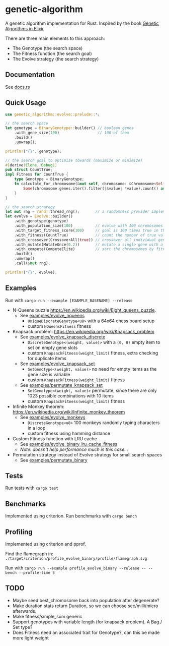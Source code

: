 # genetic-algorithm
A genetic algorithm implementation for Rust.
Inspired by the book [Genetic Algorithms in Elixir](https://pragprog.com/titles/smgaelixir/genetic-algorithms-in-elixir/)

There are three main elements to this approach:
* The Genotype (the search space)
* The Fitness function (the search goal)
* The Evolve strategy (the search strategy)

## Documentation

See [docs.rs](https://docs.rs/genetic_algorithm/latest/genetic_algorithm)

## Quick Usage

```rust
use genetic_algorithm::evolve::prelude::*;

// the search space
let genotype = BinaryGenotype::builder() // boolean genes
    .with_gene_size(100)                 // 100 of them
    .build()
    .unwrap();

println!("{}", genotype);

// the search goal to optimize towards (maximize or minimize)
#[derive(Clone, Debug)]
pub struct CountTrue;
impl Fitness for CountTrue {
    type Genotype = BinaryGenotype;
    fn calculate_for_chromosome(&mut self, chromosome: &Chromosome<Self::Genotype>) -> Option<FitnessValue> {
        Some(chromosome.genes.iter().filter(|&value| *value).count() as FitnessValue)
    }
}

// the search strategy
let mut rng = rand::thread_rng();       // a randomness provider implementing Trait rand::Rng
let evolve = Evolve::builder()
    .with_genotype(genotype)
    .with_population_size(100)          // evolve with 100 chromosomes
    .with_target_fitness_score(100)     // goal is 100 times true in the best chromosome
    .with_fitness(CountTrue)            // count the number of true values in the chromosomes
    .with_crossover(CrossoverAll(true)) // crossover all individual genes between 2 chromosomes for offspring
    .with_mutate(MutateOnce(0.2))       // mutate a single gene with a 20% probability per chromosome
    .with_compete(CompeteElite)         // sort the chromosomes by fitness to determine crossover order
    .build()
    .unwrap()
    .call(&mut rng);

println!("{}", evolve);
```

## Examples
Run with `cargo run --example [EXAMPLE_BASENAME] --release`

* N-Queens puzzle https://en.wikipedia.org/wiki/Eight_queens_puzzle.
    * See [examples/evolve_nqueens](../main/examples/evolve_nqueens.rs)
        * `UniqueDiscreteGenotype<u8>` with a 64x64 chess board setup
        * custom `NQueensFitness` fitness
* Knapsack problem: https://en.wikipedia.org/wiki/Knapsack_problem
    * See [examples/evolve_knapsack_discrete](../main/examples/evolve_knapsack_discrete.rs)
        * `DiscreteGenotype<(weight, value)>` with a `(0, 0)` empty item to set on empty gene slots
        * custom `KnapsackFitness(weight_limit)` fitness, extra checking for duplicate items
    * See [examples/evolve_knapsack_set](../main/examples/evolve_knapsack_set.rs)
        * `SetGenotype<(weight, value)>` no need for empty items as the gene size is variable
        * custom `KnapsackFitness(weight_limit)` fitness
    * See [examples/permutate_knapsack_set](../main/examples/permutate_knapsack_set.rs)
        * `SetGenotype<(weight, value)>` permutate, since there are only 1023 possible combinations with 10 items
        * custom `KnapsackFitness(weight_limit)` fitness
* Infinite Monkey theorem: https://en.wikipedia.org/wiki/Infinite_monkey_theorem
    * See [examples/evolve_monkeys](../main/examples/evolve_monkeys.rs)
        * `DiscreteGenotype<u8>` 100 monkeys randomly typing characters in a loop
        * custom fitness using hamming distance
* Custom Fitness function with LRU cache
    * See [examples/evolve_binary_lru_cache_fitness](../main/examples/evolve_binary_lru_cache_fitness.rs)
    * _Note: doesn't help performance much in this case..._
* Permutation strategy instead of Evolve strategy for small search spaces
    * See [examples/permutate_binary](../main/examples/permutate_binary.rs)


## Tests
Run tests with `cargo test`

## Benchmarks
Implemented using criterion. Run benchmarks with `cargo bench`

## Profiling
Implemented using criterion and pprof.

Find the flamegraph in: `./target/criterion/profile_evolve_binary/profile/flamegraph.svg`

Run with `cargo run --example profile_evolve_binary --release -- --bench --profile-time 5`

## TODO
* Maybe seed best_chromosome back into population after degenerate?
* Make duration stats return Duration, so we can choose sec/milli/micro afterwards.
* Make fitness/simple_sum generic
* Support genotypes with variable length (for knapsack problem). A Bag / Set type?
* Does Fitness need an associated trait for Genotype?, can this be made more light weight

